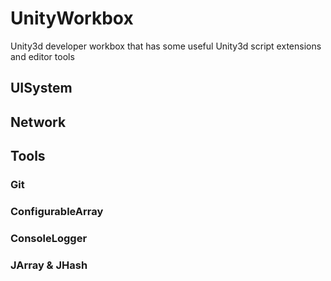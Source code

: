 # UnityWorkbox
Unity3d developer workbox that has some useful Unity3d script extensions and editor tools

## UISystem
## Network
## Tools
### Git
### ConfigurableArray
### ConsoleLogger
### JArray & JHash
